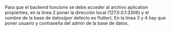 Para que el backend funcione se debe acceder al archivo aplication propierties, en la linea 2 poner la dirección local (127.0.0.1:3306) y el nombre de la base de datos(por defecto es flutter). 
En la línea 3 y 4 hay que poner usuario y contraseña del admin de la base de datos.
